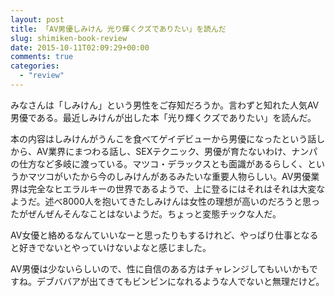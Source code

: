 ```yaml
---
layout: post
title: 「AV男優しみけん 光り輝くクズでありたい」を読んだ
slug: shimiken-book-review
date: 2015-10-11T02:09:29+00:00
comments: true
categories:
  - "review"
---
```


みなさんは「しみけん」という男性をご存知だろうか。言わずと知れた人気AV男優である。最近しみけんが出した本「光り輝くクズでありたい」を読んだ。

本の内容はしみけんがうんこを食べてゲイデビューから男優になったという話しから、AV業界にまつわる話し、SEXテクニック、男優が育たないわけ、ナンパの仕方など多岐に渡っている。マツコ・デラックスとも面識があるらしく、というかマツコがいたから今のしみけんがあるみたいな重要人物らしい。AV男優業界は完全なヒエラルキーの世界であるようで、上に登るにはそれはそれは大変なようだ。述べ8000人を抱いてきたしみけんは女性の理想が高いのだろうと思ったがぜんぜんそんなことはないようだ。ちょっと変態チックな人だ。

AV女優と絡めるなんていいなーと思ったりもするけれど、やっぱり仕事となると好きでないとやっていけないよなと感じました。

AV男優は少ないらしいので、性に自信のある方はチャレンジしてもいいかもですね。デブババアが出てきてもビンビンになれるような人でないと無理だけど。
